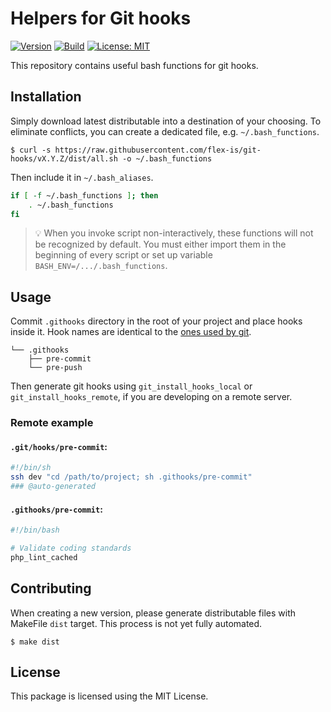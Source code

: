 # Helpers for Git hooks

[![Version](https://img.shields.io/github/v/tag/flex-is/git-hooks?label=stable&sort=semver)](https://github.com/flex-is/git-hooks/releases/latest)
[![Build](https://img.shields.io/github/actions/workflow/status/flex-is/git-hooks/ci.yaml?branch=main&logo=github)](https://github.com/flex-is/git-hooks/actions/workflows/ci.yaml)
[![License: MIT](https://img.shields.io/badge/license-MIT-informational.svg)](https://opensource.org/licenses/MIT)

This repository contains useful bash functions for git hooks.

## Installation

Simply download latest distributable into a destination of your choosing. To eliminate conflicts, you can create a dedicated file, e.g. `~/.bash_functions`.

`$ curl -s https://raw.githubusercontent.com/flex-is/git-hooks/vX.Y.Z/dist/all.sh -o ~/.bash_functions`

Then include it in `~/.bash_aliases`.

```bash
if [ -f ~/.bash_functions ]; then
    . ~/.bash_functions
fi
```

> 💡 When you invoke script non-interactively, these functions will not be recognized by default. You must either import them in the beginning of every script or set up variable `BASH_ENV=/.../.bash_functions`.

## Usage

Commit `.githooks` directory in the root of your project and place hooks inside it. Hook names are identical to the [ones used by git](https://git-scm.com/docs/githooks).

```
└── .githooks
    ├── pre-commit
    └── pre-push
```

Then generate git hooks using `git_install_hooks_local` or `git_install_hooks_remote`, if you are developing on a remote server.

### Remote example

#### `.git/hooks/pre-commit`:

```bash
#!/bin/sh
ssh dev "cd /path/to/project; sh .githooks/pre-commit"
### @auto-generated
```

#### `.githooks/pre-commit`:

```bash
#!/bin/bash

# Validate coding standards
php_lint_cached
```

## Contributing

When creating a new version, please generate distributable files with MakeFile `dist` target. This process is not yet fully automated.

`$ make dist`

## License

This package is licensed using the MIT License.
